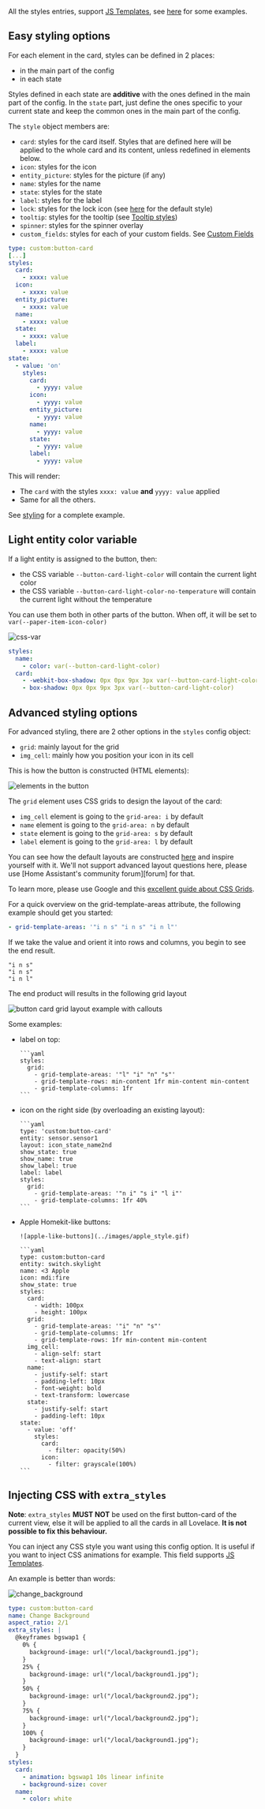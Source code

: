 All the styles entries, support [JS Templates](./js-templates.md), see [here](./custom-fields.md) for some examples.

## Easy styling options

For each element in the card, styles can be defined in 2 places:

- in the main part of the config
- in each state

Styles defined in each state are **additive** with the ones defined in the main part of the config. In the `state` part, just define the ones specific to your current state and keep the common ones in the main part of the config.

The `style` object members are:

- `card`: styles for the card itself. Styles that are defined here will be applied to the whole card and its content, unless redefined in elements below.
- `icon`: styles for the icon
- `entity_picture`: styles for the picture (if any)
- `name`: styles for the name
- `state`: styles for the state
- `label`: styles for the label
- `lock`: styles for the lock icon (see [here](https://github.com/custom-cards/button-card/blob/master/src/styles.ts#L73-L86) for the default style)
- `tooltip`: styles for the tooltip (see [Tooltip styles](../config/tooltip.md#tooltip-styles))
- `spinner`: styles for the spinner overlay
- `custom_fields`: styles for each of your custom fields. See [Custom Fields](./custom-fields.md)

```yaml
type: custom:button-card
[...]
styles:
  card:
    - xxxx: value
  icon:
    - xxxx: value
  entity_picture:
    - xxxx: value
  name:
    - xxxx: value
  state:
    - xxxx: value
  label:
    - xxxx: value
state:
  - value: 'on'
    styles:
      card:
        - yyyy: value
      icon:
        - yyyy: value
      entity_picture:
        - yyyy: value
      name:
        - yyyy: value
      state:
        - yyyy: value
      label:
        - yyyy: value
```

This will render:

- The `card` with the styles `xxxx: value` **and** `yyyy: value` applied
- Same for all the others.

See [styling](../examples/styling.md) for a complete example.

## Light entity color variable

If a light entity is assigned to the button, then:

- the CSS variable `--button-card-light-color` will contain the current light color
- the CSS variable `--button-card-light-color-no-temperature` will contain the current light without the temperature

You can use them both in other parts of the button. When off, it will be set to `var(--paper-item-icon-color)`

![css-var](../images/color-variable.gif)

```yaml
styles:
  name:
    - color: var(--button-card-light-color)
  card:
    - -webkit-box-shadow: 0px 0px 9px 3px var(--button-card-light-color)
    - box-shadow: 0px 0px 9px 3px var(--button-card-light-color)
```

## Advanced styling options

For advanced styling, there are 2 other options in the `styles` config object:

- `grid`: mainly layout for the grid
- `img_cell`: mainly how you position your icon in its cell

This is how the button is constructed (HTML elements):

![elements in the button](../images/button-card-elements.png)

The `grid` element uses CSS grids to design the layout of the card:

- `img_cell` element is going to the `grid-area: i` by default
- `name` element is going to the `grid-area: n` by default
- `state` element is going to the `grid-area: s` by default
- `label` element is going to the `grid-area: l` by default

You can see how the default layouts are constructed [here](https://github.com/custom-cards/button-card/blob/master/src/styles.ts#L248) and inspire yourself with it. We'll not support advanced layout questions here, please use [Home Assistant's community forum][forum] for that.

To learn more, please use Google and this [excellent guide about CSS Grids](https://css-tricks.com/snippets/css/complete-guide-grid/).

For a quick overview on the grid-template-areas attribute, the following example should get you started:

```yaml
- grid-template-areas: '"i n s" "i n s" "i n l"'
```

If we take the value and orient it into rows and columns, you begin to see the end result.

```
"i n s"
"i n s"
"i n l"
```

The end product will results in the following grid layout

![button card grid layout example with callouts](../images/button-card-grid-layout-example-with-callouts.png)

Some examples:

- label on top:

      ```yaml
      styles:
        grid:
          - grid-template-areas: '"l" "i" "n" "s"'
          - grid-template-rows: min-content 1fr min-content min-content
          - grid-template-columns: 1fr
      ```

- icon on the right side (by overloading an existing layout):

      ```yaml
      type: 'custom:button-card'
      entity: sensor.sensor1
      layout: icon_state_name2nd
      show_state: true
      show_name: true
      show_label: true
      label: label
      styles:
        grid:
          - grid-template-areas: '"n i" "s i" "l i"'
          - grid-template-columns: 1fr 40%
      ```

- Apple Homekit-like buttons:

      ![apple-like-buttons](../images/apple_style.gif)

      ```yaml
      type: custom:button-card
      entity: switch.skylight
      name: <3 Apple
      icon: mdi:fire
      show_state: true
      styles:
        card:
          - width: 100px
          - height: 100px
        grid:
          - grid-template-areas: '"i" "n" "s"'
          - grid-template-columns: 1fr
          - grid-template-rows: 1fr min-content min-content
        img_cell:
          - align-self: start
          - text-align: start
        name:
          - justify-self: start
          - padding-left: 10px
          - font-weight: bold
          - text-transform: lowercase
        state:
          - justify-self: start
          - padding-left: 10px
      state:
        - value: 'off'
          styles:
            card:
              - filter: opacity(50%)
            icon:
              - filter: grayscale(100%)
      ```

## Injecting CSS with `extra_styles`

**Note**: `extra_styles` **MUST NOT** be used on the first button-card of the current view, else it will be applied to all the cards in all Lovelace. **It is not possible to fix this behaviour.**

You can inject any CSS style you want using this config option. It is useful if you want to inject CSS animations for example. This field supports [JS Templates](../advanced/js-templates.md).

An example is better than words:

![change_background](../images/loop_background.gif)

```yaml
type: custom:button-card
name: Change Background
aspect_ratio: 2/1
extra_styles: |
  @keyframes bgswap1 {
    0% {
      background-image: url("/local/background1.jpg");
    }
    25% {
      background-image: url("/local/background1.jpg");
    }
    50% {
      background-image: url("/local/background2.jpg");
    }
    75% {
      background-image: url("/local/background2.jpg");
    }
    100% {
      background-image: url("/local/background1.jpg");
    }
  }
styles:
  card:
    - animation: bgswap1 10s linear infinite
    - background-size: cover
  name:
    - color: white
```
